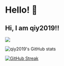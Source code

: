 # Hello! 👋

Hi, I am qiy2019!!
----
![](https://komarev.com/ghpvc/?username=qiy2019)

![qiy2019's GitHub stats](https://github-readme-stats.vercel.app/api?username=qiy2019&show_icons=true&bg_color=45,fc0303,fc03c2,7703fc,007bff&border_radius=34&text_color=000000&title_color=ffd900&icon_color=0000FF)

[![GitHub Streak](https://streak-stats.demolab.com?user=qiy2019&border_radius=15&theme=radical)](https://git.io/streak-stats)
